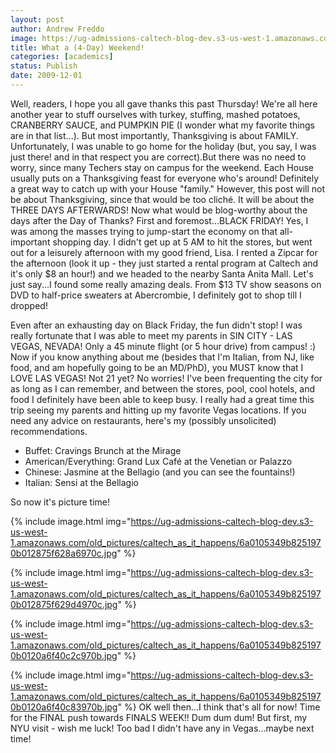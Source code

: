 ```yaml
---
layout: post
author: Andrew Freddo
image: https://ug-admissions-caltech-blog-dev.s3-us-west-1.amazonaws.com/old_pictures/caltech_as_it_happens/6a0105349b8251970b0120a6f405f7970b.jpg
title: What a (4-Day) Weekend!
categories: [academics]
status: Publish
date: 2009-12-01
---
```



Well, readers, I hope you all gave thanks this past Thursday! We're all here another year to stuff ourselves with turkey, stuffing, mashed potatoes, CRANBERRY SAUCE, and PUMPKIN PIE (I wonder what my favorite things are in that list...). But most importantly, Thanksgiving is about FAMILY. Unfortunately, I was unable to go home for the holiday (but, you say, I was just there! and in that respect you are correct).But there was no need to worry, since many Techers stay on campus for the weekend. Each House usually puts on a Thanksgiving feast for everyone who's around! Definitely a great way to catch up with your House "family." However, this post will not be about Thanksgiving, since that would be too cliché. It will be about the THREE DAYS AFTERWARDS!
Now what would be blog-worthy about the days after the Day of Thanks? First and foremost...BLACK FRIDAY! Yes, I was among the masses trying to jump-start the economy on that all-important shopping day. I didn't get up at 5 AM to hit the stores, but went out for a leisurely afternoon with my good friend, Lisa. I rented a Zipcar for the afternoon (look it up - they just started a rental program at Caltech and it's only $8 an hour!) and we headed to the nearby Santa Anita Mall. Let's just say...I found some really amazing deals. From $13 TV show seasons on DVD to half-price sweaters at Abercrombie, I definitely got to shop till I dropped!

Even after an exhausting day on Black Friday, the fun didn't stop! I was really fortunate that I was able to meet my parents in SIN CITY - LAS VEGAS, NEVADA! Only a 45 minute flight (or 5 hour drive) from campus! :)
Now if you know anything about me (besides that I'm Italian, from NJ, like food, and am hopefully going to be an MD/PhD), you MUST know that I LOVE LAS VEGAS! Not 21 yet? No worries! I've been frequenting the city for as long as I can remember, and between the stores, pool, cool hotels, and food I definitely have been able to keep busy. I really had a great time this trip seeing my parents and hitting up my favorite Vegas locations. If you need any advice on restaurants, here's my (possibly unsolicited) recommendations.

- Buffet: Cravings Brunch at the Mirage
- American/Everything: Grand Lux Café at the Venetian or Palazzo
- Chinese: Jasmine at the Bellagio (and you can see the fountains!)
- Italian: Sensi at the Bellagio

So now it's picture time!


{% include image.html img="https://ug-admissions-caltech-blog-dev.s3-us-west-1.amazonaws.com/old_pictures/caltech_as_it_happens/6a0105349b8251970b012875f628a6970c.jpg" %}

{% include image.html img="https://ug-admissions-caltech-blog-dev.s3-us-west-1.amazonaws.com/old_pictures/caltech_as_it_happens/6a0105349b8251970b012875f629d4970c.jpg" %}

{% include image.html img="https://ug-admissions-caltech-blog-dev.s3-us-west-1.amazonaws.com/old_pictures/caltech_as_it_happens/6a0105349b8251970b0120a6f40c2c970b.jpg" %}

{% include image.html img="https://ug-admissions-caltech-blog-dev.s3-us-west-1.amazonaws.com/old_pictures/caltech_as_it_happens/6a0105349b8251970b0120a6f40c83970b.jpg" %} OK well then...I think that's all for now! Time for the FINAL push towards FINALS WEEK!! Dum dum dum! But first, my NYU visit - wish me luck! Too bad I didn't have any in Vegas...maybe next time!
